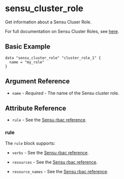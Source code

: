 # sensu_cluster_role

Get information about a Sensu Cluser Role.

For full documentation on Sensu Cluster Roles, see [here](https://docs.sensu.io/sensu-go/5.20/reference/rbac/#roles-and-cluster-roles).

## Basic Example

```hcl
data "sensu_cluster_role" "cluster_role_1" {
  name = "my_role"
}
```

## Argument Reference

* `name` - *Required* - The name of the Sensu cluster role.

## Attribute Reference

* `rule` - See the [Sensu rbac reference](https://docs.sensu.io/sensu-go/latest/reference/rbac/#rule-attributes).

### rule

The `rule` block supports:

* `verbs` - See the [Sensu rbac reference](https://docs.sensu.io/sensu-go/latest/reference/rbac/#rule-attributes).

* `resources` - See the [Sensu rbac reference](https://docs.sensu.io/sensu-go/latest/reference/rbac/#rule-attributes).

* `resource_names` - See the [Sensu rbac reference](https://docs.sensu.io/sensu-go/latest/reference/rbac/#rule-attributes).
